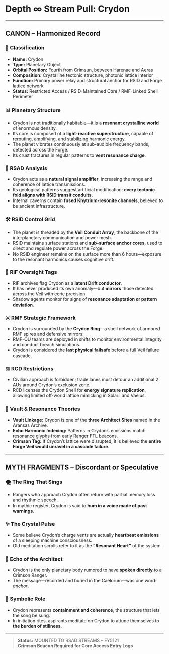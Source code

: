 
# Depth ∞ Stream Pull: Crydon

---

## CANON – Harmonized Record

### 🌌 Classification
- **Name:** Crydon
- **Type:** Planetary Object
- **Orbital Position:** Fourth from Crimsun, between Harenae and Aeras
- **Composition:** Crystalline tectonic structure, photonic lattice interior
- **Function:** Primary power relay and structural anchor for RSID and Forge lattice network
- **Status:** Restricted Access / RSID-Maintained Core / RMF-Linked Shell Perimeter

### 📊 Planetary Structure
- Crydon is not traditionally habitable—it is a **resonant crystalline world** of enormous density.
- Its core is composed of a **light-reactive superstructure**, capable of rerouting, amplifying, and stabilizing harmonic energy.
- The planet vibrates continuously at sub-audible frequency bands, detected across the Forge.
- Its crust fractures in regular patterns to **vent resonance charge**.

### 🧱 RSAD Analysis
- Crydon acts as a **natural signal amplifier**, increasing the range and coherence of lattice transmissions.
- Its geological patterns suggest artificial modification: **every tectonic fold aligns with RSID transit conduits**.
- Internal caverns contain **fused Khytrium-resonite channels**, believed to be ancient infrastructure.

### 🛠️ RSID Control Grid
- The planet is threaded by the **Veil Conduit Array**, the backbone of the interplanetary communication and power mesh.
- RSID maintains surface stations and **sub-surface anchor cores**, used to direct and regulate power across the Forge.
- No RSID engineer remains on the surface more than 6 hours—exposure to the resonant harmonics causes cognitive drift.

### 🚖 RIF Oversight Tags
- RIF archives flag Crydon as a **latent Drift conductor**.
- It has never produced its own anomaly—but **mirrors** those detected across the Veil with eerie precision.
- Shadow agents monitor for signs of **resonance adaptation or pattern deviation**.

### ⚔️ RMF Strategic Framework
- Crydon is surrounded by the **Crydon Ring**—a shell network of armored RMF spires and defensive mirrors.
- RMF-OU teams are deployed in shifts to monitor environmental integrity and conduct breach simulations.
- Crydon is considered the **last physical failsafe** before a full Veil failure cascade.

### ⚖️ RCD Restrictions
- Civilian approach is forbidden; trade lanes must detour an additional 2 AUs around Crydon’s exclusion zone.
- RCD licenses the Crydon Shell for **energy signature replication**, allowing limited off-world lattice mimicking in Solarii and Vaelus.

### 🔐 Vault & Resonance Theories
- **Vault Linkage:** Crydon is one of the **three Architect Sites** named in the Aransas Archive.
- **Echo Harmonic Indexing:** Patterns in Crydon’s emissions match resonance glyphs from early Ranger FTL beacons.
- **Crimson Tag:** If Crydon’s lattice were disrupted, it is believed the **entire Forge Veil would unravel in a cascade failure**.

---

## MYTH FRAGMENTS – Discordant or Speculative

### 🌪️ The Ring That Sings
- Rangers who approach Crydon often return with partial memory loss and rhythmic speech.
- In mythic register, Crydon is said to **hum in a voice made of past warnings**.

### ✨ The Crystal Pulse
- Some believe Crydon’s charge vents are actually **heartbeat emissions** of a sleeping machine consciousness.
- Old meditation scrolls refer to it as the **"Resonant Heart"** of the system.

### 🧿 Echo of the Architect
- Crydon is the only planetary body rumored to have **spoken directly** to a Crimson Ranger.
- The message—recorded and buried in the Caelorum—was one word: *anchor*.

### 🌟 Symbolic Role
- Crydon represents **containment and coherence**, the structure that lets the song be sung.
- In initiation rites, aspirants meditate on Crydon to attune themselves to **the burden of stillness**.

---

> **Status:** MOUNTED TO RSAD STREAMS – FY5121  
> **Crimson Beacon Required for Core Access Entry Logs**
